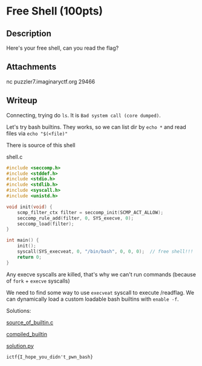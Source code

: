 # Free Shell (100pts)

## Description

Here's your free shell, can you read the flag?

## Attachments

nc puzzler7.imaginaryctf.org 29466

## Writeup

Connecting, trying do `ls`. It is `Bad system call (core dumped)`.

Let's try bash builtins. They works, so we can list dir by `echo *` and read files via `echo "$(<file)"`

There is source of this shell

shell.c

```c
#include <seccomp.h>
#include <stddef.h>
#include <stdio.h>
#include <stdlib.h>
#include <syscall.h>
#include <unistd.h>

void init(void) {
	scmp_filter_ctx filter = seccomp_init(SCMP_ACT_ALLOW);
	seccomp_rule_add(filter, 0, SYS_execve, 0);
	seccomp_load(filter);
}

int main() {
	init();
	syscall(SYS_execveat, 0, "/bin/bash", 0, 0, 0);  // free shell!!!
	return 0;
}
```

Any execve syscalls are killed, that's why we can't run commands (because of `fork` + `execve` syscalls)

We need to find some way to use `execveat` syscall to execute /readflag. We can dynamically load a custom loadable bash builtins with `enable -f`.

Solutions:

[source_of_builtin.c](./zxc.c)

[compiled_builtin](./zxc)

[solution.py](./solution.py)

`ictf{I_hope_you_didn't_pwn_bash}`
